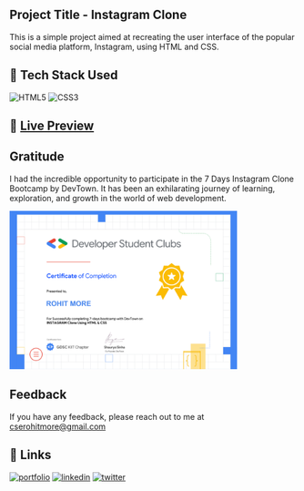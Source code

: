 ## Project Title - Instagram Clone
This is a simple project aimed at recreating the user interface of the popular social media platform, Instagram, using HTML and CSS.

## 📌 Tech Stack Used 
![HTML5](https://img.shields.io/badge/html5-%23E34F26.svg?style=for-the-badge&logo=html5&logoColor=white)
![CSS3](https://img.shields.io/badge/css3-%231572B6.svg?style=for-the-badge&logo=css3&logoColor=white)

## :rocket: [Live Preview](https://instagram-clone-creatro.vercel.app/)

## Gratitude
I had the incredible opportunity to participate in the 7 Days Instagram Clone Bootcamp by DevTown. It has been an exhilarating journey of learning, exploration, and growth in the world of web development.

<img src="/certificate.png" width="400">

## Feedback
If you have any feedback, please reach out to me at cserohitmore@gmail.com

## 🔗 Links
[![portfolio](https://img.shields.io/badge/my_portfolio-000?style=for-the-badge&logo=ko-fi&logoColor=white)](https://creatro.vercel.app/)
[![linkedin](https://img.shields.io/badge/linkedin-0A66C2?style=for-the-badge&logo=linkedin&logoColor=white)](https://www.linkedin.com/in/rohitmore07)
[![twitter](https://img.shields.io/badge/twitter-1DA1F2?style=for-the-badge&logo=twitter&logoColor=white)](https://twitter.com/rohittmore)
